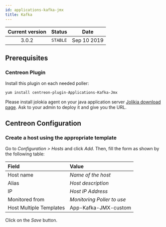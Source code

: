 ```yaml
---
id: applications-kafka-jmx
title: Kafka
---
```


| Current version | Status | Date |
| :-: | :-: | :-: |
| 3.0.2 | `STABLE` | Sep 10 2019 |

## Prerequisites

### Centreon Plugin

Install this plugin on each needed poller:

``` shell
yum install centreon-plugin-Applications-Kafka-Jmx
```

Please install jolokia agent on your java application server [Jolikia download
page](https://jolokia.org/download.html). Ask to your admin to deploy it and
give you the URL.

## Centreon Configuration

### Create a host using the appropriate template

Go to *Configuration \> Hosts* and click *Add*. Then, fill the form as shown by
the following table:

| Field                                | Value                      |
| :----------------------------------- | :------------------------- |
| Host name                            | *Name of the host*         |
| Alias                                | *Host description*         |
| IP                                   | *Host IP Address*          |
| Monitored from                       | *Monitoring Poller to use* |
| Host Multiple Templates              | App-Kafka-JMX-custom       |

Click on the *Save* button.

